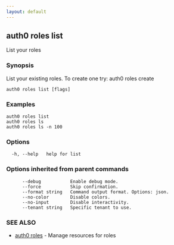 ```yaml
---
layout: default
---
```

## auth0 roles list

List your roles

### Synopsis

List your existing roles. To create one try:
auth0 roles create

```
auth0 roles list [flags]
```

### Examples

```
auth0 roles list
auth0 roles ls
auth0 roles ls -n 100
```

### Options

```
  -h, --help   help for list
```

### Options inherited from parent commands

```
      --debug           Enable debug mode.
      --force           Skip confirmation.
      --format string   Command output format. Options: json.
      --no-color        Disable colors.
      --no-input        Disable interactivity.
      --tenant string   Specific tenant to use.
```

### SEE ALSO

* [auth0 roles](auth0_roles.md)	 - Manage resources for roles

